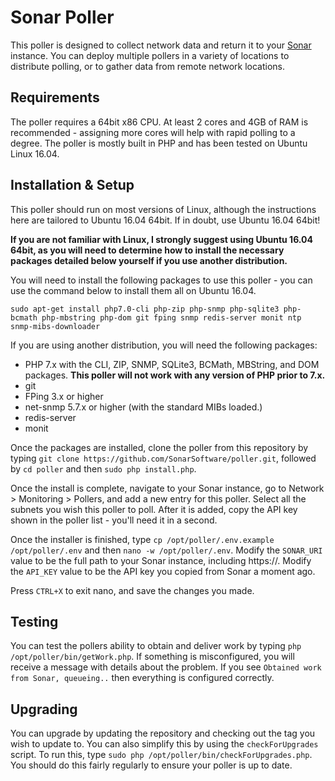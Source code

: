 # Sonar Poller

This poller is designed to collect network data and return it to your [Sonar](https://sonar.software) instance. You can deploy multiple pollers in a variety of locations to distribute polling, or to gather data from remote network locations.

## Requirements

The poller requires a 64bit x86 CPU. At least 2 cores and 4GB of RAM is recommended - assigning more cores will help with rapid polling to a degree. The poller is mostly built in PHP and has been tested on Ubuntu Linux 16.04.

## Installation & Setup

This poller should run on most versions of Linux, although the instructions here are tailored to Ubuntu 16.04 64bit. If in doubt, use Ubuntu 16.04 64bit!

**If you are not familiar with Linux, I strongly suggest using Ubuntu 16.04 64bit, as you will need to determine how to install the necessary packages detailed below yourself if you use another distribution.**

You will need to install the following packages to use this poller - you can use the command below to install them all on Ubuntu 16.04.

`sudo apt-get install php7.0-cli php-zip php-snmp php-sqlite3 php-bcmath php-mbstring php-dom git fping snmp redis-server monit ntp snmp-mibs-downloader`

If you are using another distribution, you will need the following packages:

* PHP 7.x with the CLI, ZIP, SNMP, SQLite3, BCMath, MBString, and DOM packages. **This poller will not work with any version of PHP prior to 7.x.**
* git
* FPing 3.x or higher
* net-snmp 5.7.x or higher (with the standard MIBs loaded.)
* redis-server
* monit

Once the packages are installed, clone the poller from this repository by typing `git clone https://github.com/SonarSoftware/poller.git`, followed by `cd poller` and then `sudo php install.php`.

Once the install is complete, navigate to your Sonar instance, go to Network > Monitoring > Pollers, and add a new entry for this poller. Select all the subnets you wish this poller to poll. After it is added, copy the API key shown in the poller list - you'll need it in a second.

Once the installer is finished, type `cp /opt/poller/.env.example /opt/poller/.env` and then `nano -w /opt/poller/.env`. Modify the `SONAR_URI` value to be the full path to your Sonar instance, including https://. Modify the `API_KEY` value to be the API key you copied from Sonar a moment ago.

Press `CTRL+X` to exit nano, and save the changes you made.

## Testing

You can test the pollers ability to obtain and deliver work by typing `php /opt/poller/bin/getWork.php`. If something is misconfigured, you will receive a message with details about the problem. If you see `Obtained work from Sonar, queueing..` then everything is configured correctly.

## Upgrading

You can upgrade by updating the repository and checking out the tag you wish to update to. You can also simplify this by using the `checkForUpgrades` script. To run this, type `sudo php /opt/poller/bin/checkForUpgrades.php`. You should do this fairly regularly to ensure your poller is up to date.